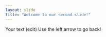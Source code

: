 ```yaml
---
layout: slide
title: "Welcome to our second slide!"
---
```

Your text (edit)
Use the left arrow to go back!
